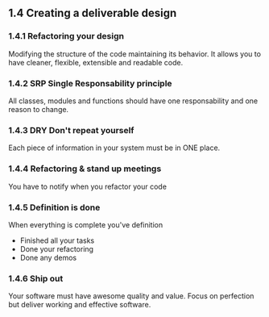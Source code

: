 ## 1.4 Creating a deliverable design

### 1.4.1 Refactoring your design

Modifying the structure of the code maintaining its behavior. It allows
you to have cleaner, flexible, extensible and readable code.

### 1.4.2 SRP Single Responsability principle

All classes, modules and functions should have one responsability and
one reason to change.

### 1.4.3 DRY Don't repeat yourself

Each piece of information in your system must be in ONE place.

### 1.4.4 Refactoring & stand up meetings

You have to notify when you refactor your code

### 1.4.5 Definition is done

When everything is complete you've definition

-   Finished all your tasks
-   Done your refactoring
-   Done any demos

### 1.4.6 Ship out

Your software must have awesome quality and value. Focus on perfection
but deliver working and effective software.

